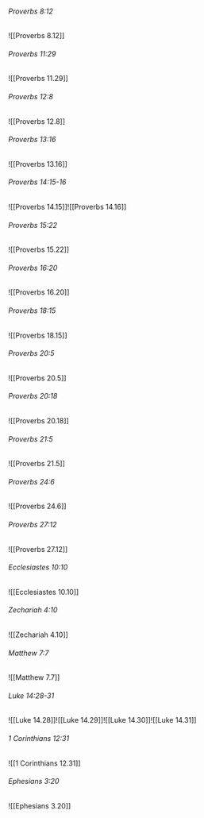 ###### Proverbs 8:12

![[Proverbs 8.12]]

###### Proverbs 11:29

![[Proverbs 11.29]]

###### Proverbs 12:8

![[Proverbs 12.8]]

###### Proverbs 13:16

![[Proverbs 13.16]]

###### Proverbs 14:15-16

![[Proverbs 14.15]]![[Proverbs 14.16]]

###### Proverbs 15:22

![[Proverbs 15.22]]

###### Proverbs 16:20

![[Proverbs 16.20]]

###### Proverbs 18:15

![[Proverbs 18.15]]

###### Proverbs 20:5

![[Proverbs 20.5]]

###### Proverbs 20:18

![[Proverbs 20.18]]

###### Proverbs 21:5

![[Proverbs 21.5]]

###### Proverbs 24:6

![[Proverbs 24.6]]

###### Proverbs 27:12

![[Proverbs 27.12]]

###### Ecclesiastes 10:10

![[Ecclesiastes 10.10]]

###### Zechariah 4:10

![[Zechariah 4.10]]

###### Matthew 7:7

![[Matthew 7.7]]

###### Luke 14:28-31

![[Luke 14.28]]![[Luke 14.29]]![[Luke 14.30]]![[Luke 14.31]]

###### 1 Corinthians 12:31

![[1 Corinthians 12.31]]

###### Ephesians 3:20

![[Ephesians 3.20]]